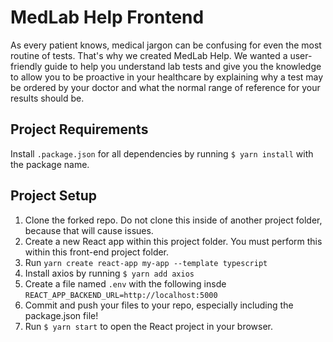 # MedLab Help Frontend
As every patient knows, medical jargon can be confusing for even the most routine of tests. That's why we created MedLab Help. We wanted a user-friendly guide to help you understand lab tests and give you the knowledge to allow you to be proactive in your healthcare by explaining why a test may be ordered by your doctor and what the normal range of reference for your results should be.

## Project Requirements
Install `.package.json` for all dependencies by running `$ yarn install` with the package name.

## Project Setup
1. Clone the forked repo. Do not clone this inside of another project folder, because that will cause issues.
2. Create a new React app within this project folder. You must perform this within this front-end project folder.
3. Run `yarn create react-app my-app --template typescript`
4. Install axios by running `$ yarn add axios`
5. Create a file named `.env` with the following insde `REACT_APP_BACKEND_URL=http://localhost:5000`
6. Commit and push your files to your repo, especially including the package.json file!
7. Run `$ yarn start` to open the React project in your browser.
